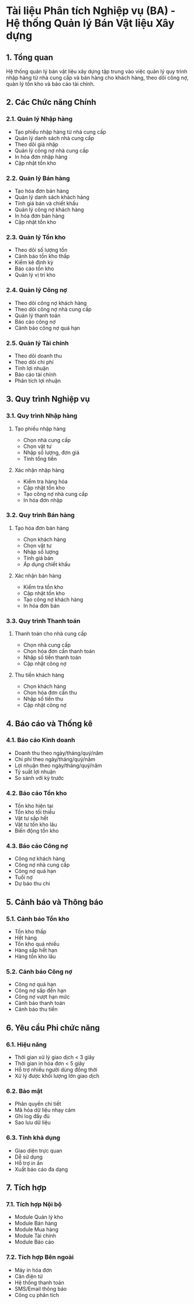 # Tài liệu Phân tích Nghiệp vụ (BA) - Hệ thống Quản lý Bán Vật liệu Xây dựng

## 1. Tổng quan
Hệ thống quản lý bán vật liệu xây dựng tập trung vào việc quản lý quy trình nhập hàng từ nhà cung cấp và bán hàng cho khách hàng, theo dõi công nợ, quản lý tồn kho và báo cáo tài chính.

## 2. Các Chức năng Chính

### 2.1. Quản lý Nhập hàng
- Tạo phiếu nhập hàng từ nhà cung cấp
- Quản lý danh sách nhà cung cấp
- Theo dõi giá nhập
- Quản lý công nợ nhà cung cấp
- In hóa đơn nhập hàng
- Cập nhật tồn kho

### 2.2. Quản lý Bán hàng
- Tạo hóa đơn bán hàng
- Quản lý danh sách khách hàng
- Tính giá bán và chiết khấu
- Quản lý công nợ khách hàng
- In hóa đơn bán hàng
- Cập nhật tồn kho

### 2.3. Quản lý Tồn kho
- Theo dõi số lượng tồn
- Cảnh báo tồn kho thấp
- Kiểm kê định kỳ
- Báo cáo tồn kho
- Quản lý vị trí kho

### 2.4. Quản lý Công nợ
- Theo dõi công nợ khách hàng
- Theo dõi công nợ nhà cung cấp
- Quản lý thanh toán
- Báo cáo công nợ
- Cảnh báo công nợ quá hạn

### 2.5. Quản lý Tài chính
- Theo dõi doanh thu
- Theo dõi chi phí
- Tính lợi nhuận
- Báo cáo tài chính
- Phân tích lợi nhuận

## 3. Quy trình Nghiệp vụ

### 3.1. Quy trình Nhập hàng
1. Tạo phiếu nhập hàng
   - Chọn nhà cung cấp
   - Chọn vật tư
   - Nhập số lượng, đơn giá
   - Tính tổng tiền

2. Xác nhận nhập hàng
   - Kiểm tra hàng hóa
   - Cập nhật tồn kho
   - Tạo công nợ nhà cung cấp
   - In hóa đơn nhập

### 3.2. Quy trình Bán hàng
1. Tạo hóa đơn bán hàng
   - Chọn khách hàng
   - Chọn vật tư
   - Nhập số lượng
   - Tính giá bán
   - Áp dụng chiết khấu

2. Xác nhận bán hàng
   - Kiểm tra tồn kho
   - Cập nhật tồn kho
   - Tạo công nợ khách hàng
   - In hóa đơn bán

### 3.3. Quy trình Thanh toán
1. Thanh toán cho nhà cung cấp
   - Chọn nhà cung cấp
   - Chọn hóa đơn cần thanh toán
   - Nhập số tiền thanh toán
   - Cập nhật công nợ

2. Thu tiền khách hàng
   - Chọn khách hàng
   - Chọn hóa đơn cần thu
   - Nhập số tiền thu
   - Cập nhật công nợ

## 4. Báo cáo và Thống kê

### 4.1. Báo cáo Kinh doanh
- Doanh thu theo ngày/tháng/quý/năm
- Chi phí theo ngày/tháng/quý/năm
- Lợi nhuận theo ngày/tháng/quý/năm
- Tỷ suất lợi nhuận
- So sánh với kỳ trước

### 4.2. Báo cáo Tồn kho
- Tồn kho hiện tại
- Tồn kho tối thiểu
- Vật tư sắp hết
- Vật tư tồn kho lâu
- Biến động tồn kho

### 4.3. Báo cáo Công nợ
- Công nợ khách hàng
- Công nợ nhà cung cấp
- Công nợ quá hạn
- Tuổi nợ
- Dự báo thu chi

## 5. Cảnh báo và Thông báo

### 5.1. Cảnh báo Tồn kho
- Tồn kho thấp
- Hết hàng
- Tồn kho quá nhiều
- Hàng sắp hết hạn
- Hàng tồn kho lâu

### 5.2. Cảnh báo Công nợ
- Công nợ quá hạn
- Công nợ sắp đến hạn
- Công nợ vượt hạn mức
- Cảnh báo thanh toán
- Cảnh báo thu tiền

## 6. Yêu cầu Phi chức năng

### 6.1. Hiệu năng
- Thời gian xử lý giao dịch < 3 giây
- Thời gian in hóa đơn < 5 giây
- Hỗ trợ nhiều người dùng đồng thời
- Xử lý được khối lượng lớn giao dịch

### 6.2. Bảo mật
- Phân quyền chi tiết
- Mã hóa dữ liệu nhạy cảm
- Ghi log đầy đủ
- Sao lưu dữ liệu

### 6.3. Tính khả dụng
- Giao diện trực quan
- Dễ sử dụng
- Hỗ trợ in ấn
- Xuất báo cáo đa dạng

## 7. Tích hợp

### 7.1. Tích hợp Nội bộ
- Module Quản lý kho
- Module Bán hàng
- Module Mua hàng
- Module Tài chính
- Module Báo cáo

### 7.2. Tích hợp Bên ngoài
- Máy in hóa đơn
- Cân điện tử
- Hệ thống thanh toán
- SMS/Email thông báo
- Công cụ phân tích 